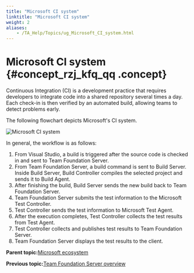 ```yaml
--- 
title: "Microsoft CI system"
linktitle: "Microsoft CI system"
weight: 2
aliases: 
    - /TA_Help/Topics/ug_Microsoft_CI_system.html
---
```

# Microsoft CI system {#concept_rzj_kfq_qq .concept}

Continuous Integration \(CI\) is a development practice that requires developers to integrate code into a shared repository several times a day. Each check-in is then verified by an automated build, allowing teams to detect problems early.

The following flowchart depicts Microsoft's CI system.

![](../Images/MS_CI.png "Microsoft CI system")

In general, the workflow is as follows:

1.  From Visual Studio, a build is triggered after the source code is checked in and sent to Team Foundation Server.
2.  From Team Foundation Server, a build command is sent to Build Server. Inside Build Server, Build Controller compiles the selected project and sends it to Build Agent.
3.  After finishing the build, Build Server sends the new build back to Team Foundation Server.
4.  Team Foundation Server submits the test information to the Microsoft Test Controller.
5.  Test Controller sends the test information to Microsoft Test Agent.
6.  After the execution completes, Test Controller collects the test results from Test Agent.
7.  Test Controller collects and publishes test results to Team Foundation Server.
8.  Team Foundation Server displays the test results to the client.

**Parent topic:**[Microsoft ecosystem](../../TA_Help/Topics/ug_microsoft_eco_system.html)

**Previous topic:**[Team Foundation Server overview](../../TA_Help/Topics/ug_TFS_overview.html)


